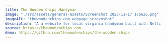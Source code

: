 ```yaml
---
title: The Wooden Chips Handyman
image: "./src/assets/general-assets/Screenshot 2023-11-17 175626.png"
imageAlt: "thewoodenchips.com webpage screenshot"
description: "A a website for local virginia handyman built with Netlify CMS and 11ty"
source: https://thewoodenchips.com
demo: https://github.com/thewoodenchips/the-wooden-chips
---
```

